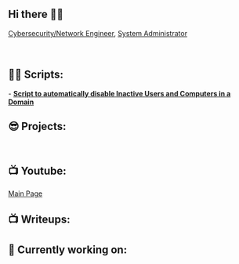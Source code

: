 ## Hi there 👋🌱
<a href="https://www.linkedin.com/in/gharabaghi">Cybersecurity/Network Engineer</a>, <a href="https://www.youtube.com/@CryotoByteChronicles">System Administrator</a></h1>
<br>
<br>
<br>
<h2>👨‍💻 Scripts:</h2>
- <b> <a href="https://github.com/Gharabaghif/TechnicalDocuments/blob/main/ActiveDirectoryManagement.ps1">Script to automatically disable Inactive Users and Computers in a Domain</a> </b>
<br>
<h2>😎 Projects:</h2>
<br>
<h2>📺 Youtube:</h2>
<a href="https://www.youtube.com/@CryotoByteChronicles">Main Page</a></h1>
<br>
<h2>📺 Writeups:</h2>

<h2>🔭 Currently working on:</h2>


